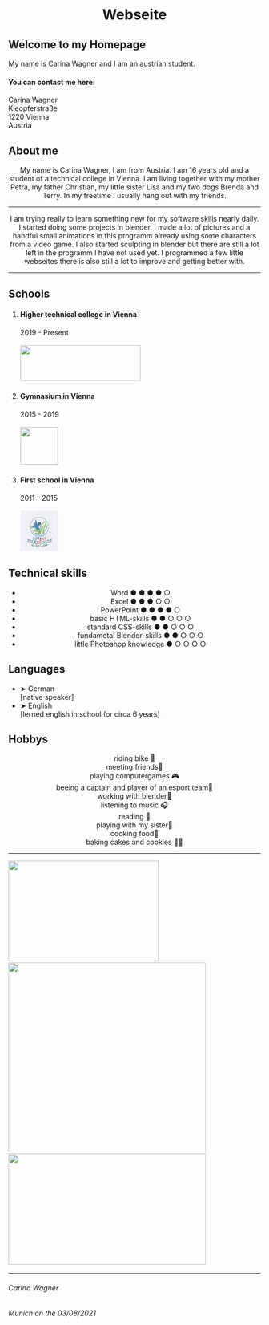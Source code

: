 
<html lang="en">
  <head>
  <meta charset="UTF-8">
  <link rel="stylesheet" type="text/css" href="main.css">
   <h1 align="center">Webseite</h1>
</head>
<body>
  <h2>Welcome to my Homepage</h2>
  <p>My name is Carina Wagner and I am an austrian student.</p>
  <h4>You can contact me here:</h4>
  <article >Carina Wagner</article>
  <article>Kleopferstraße</article>
  <article>1220 Vienna</article>
  <article>Austria</article>

  <h2> About me</h2> 
  <p align="center">My name is Carina Wagner, I am from Austria. I am 16 years old and a student of a technical college in Vienna. I am living together with my mother Petra, my father Christian, my little sister Lisa and my two dogs Brenda and Terry. In my freetime I usually hang out with my friends.</p>
  <hr>
  <p align="center">I am trying really to learn something new for my software skills nearly daily. I started doing some projects in blender. I made a lot of pictures and a handful small animations in this programm already using some characters from a video game. I also started sculpting in blender but there are still a lot left in the programm I have not used yet. I programmed a few little webseites there is also still a lot to improve and getting better with.</p>
  <hr>
    <h2>Schools</h2>
<ol>
  <li><h4>Higher technical college in Vienna</h4></li>
  <article>2019 - Present</article>
  <br>
  <a  align="center" href="https://www.htl-donaustadt.at">
         <img src="https://upload.wikimedia.org/wikipedia/commons/thumb/f/f1/HTL_Donaustadt_Logo.svg/1200px-HTL_Donaustadt_Logo.svg.png"
         width="240" height="71,9">
      </a>   
  <li><h4>Gymnasium in Vienna</h4></li>
  <article>2015 - 2019</article>
  <br>
  <a href="https://www.brg-seestadt.at/">
         <img src="https://bildungshub.wien/wp-content/uploads/2020/11/sim_see_logo.png"
         width="75" height="75">
      </a>
  <li><h4>First school in Vienna</h4></li>
  <article>2011 - 2015</article>
<br>
  <a href="http://www.offene-volksschule-an-der-lobau.at/Startseite/">
         <img src="https://github.com/CarinaMarieWagner/carinawagner.github.io/blob/main/Download.jpeg?raw=true"  width="75" height="80">
      </a>
  </ol>
  <h2>Technical skills</h2>
  <ul>
    <li align="center">Word ● ● ● ● ○</li>
    <li align="center">Excel ● ● ● ○ ○</li>
    <li align="center">PowerPoint ● ● ● ● ○</li>                
    <li align="center">basic HTML-skills ● ● ○ ○ ○</li> 
    <li align="center">standard CSS-skills ● ● ○ ○ ○</li>
    <li align="center">fundametal Blender-skills ● ● ○ ○ ○</li>
    <li align="center">little Photoshop knowledge ● ○ ○ ○ ○</li>
  </ul>
  <h2> Languages</h2>
<ul>
  <li>➤ German</li>
  <article>[native speaker]</article>
  <li>➤ English</li>
  <article>[lerned english in school for circa 6 years]</article>
</ul>
<h2>Hobbys</h2>
  <article align="center">riding bike 🚴︁</article>
  <article align="center">meeting friends👤︁</article>
  <article align="center">playing computergames 🎮︁</article>
  <article align="center">beeing a captain and player of an esport team🏅︁</article>
  <article align="center">working with blender🎥︁</article>
  <article align="center">listening to music 🎧︁</article>
  <article align="center">reading 📖︁</article>
  <article align="center">playing with my sister🏓︁</article>
  <article align="center">cooking food🍴︁</article>
  <article align="center">baking cakes and cookies 🥧︁🍪</article>
<hr>
   <img src="https://media.discordapp.net/attachments/750671753784852520/865324488022687754/Versuch5.png" width="300" height="200"><img src="https://media.discordapp.net/attachments/830539932828172319/865326666707107840/Versuch2.png" width="394" height="378"><img src="https://media.discordapp.net/attachments/830539932828172319/869345669100474388/connileinposeplatzhalter.png" width="394"  height="221"> 
  <hr>
</body>
<footer> 
  <h6>Carina Wagner</h6>
  <h6>Munich on the 03/08/2021</h6>
 </footer>
</html>
<!--𝔈𝔦𝔫 𝔨𝔩𝔢𝔦𝔫𝔢𝔯 𝔣𝔦𝔰𝔠𝔥 𝔦𝔰𝔱 𝔢𝔦𝔫 𝔣𝔦𝔰𝔠𝔥 <>< -->
